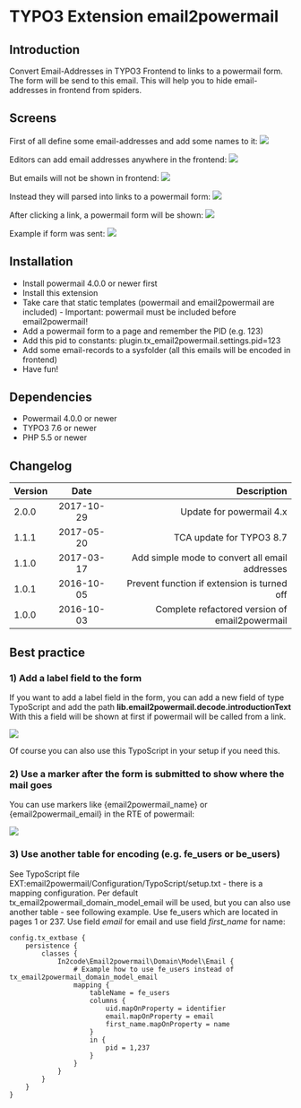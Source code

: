 # TYPO3 Extension email2powermail

## Introduction

Convert Email-Addresses in TYPO3 Frontend to links to a powermail form. The form will be send to this email.
This will help you to hide email-addresses in frontend from spiders.

## Screens

First of all define some email-addresses and add some names to it:
<img src="https://box.everhelper.me/attachment/595878/84725fb7-0b3e-4c40-b52e-29d7620777bb/262407-iWRZKXYzDd9pS5gh/screen.png" />

Editors can add email addresses anywhere in the frontend:
<img src="https://box.everhelper.me/attachment/595867/84725fb7-0b3e-4c40-b52e-29d7620777bb/262407-L1fE5LVYpJFYYmDg/screen.png" />

But emails will not be shown in frontend:
<img src="https://box.everhelper.me/attachment/595868/84725fb7-0b3e-4c40-b52e-29d7620777bb/262407-GBBva1Qs3n0sJVsm/screen.png" />

Instead they will parsed into links to a powermail form:
<img src="https://box.everhelper.me/attachment/595869/84725fb7-0b3e-4c40-b52e-29d7620777bb/262407-5vJ1ulSnfJu5Mx3W/screen.png" />

After clicking a link, a powermail form will be shown:
<img src="https://box.everhelper.me/attachment/595870/84725fb7-0b3e-4c40-b52e-29d7620777bb/262407-BKYtdeLxMs6Twkhq/screen.png" />

Example if form was sent:
<img src="https://box.everhelper.me/attachment/595871/84725fb7-0b3e-4c40-b52e-29d7620777bb/262407-NlwY3RJGnnBU4XDZ/screen.png" />

## Installation

* Install powermail 4.0.0 or newer first
* Install this extension
* Take care that static templates (powermail and email2powermail are included) - Important: powermail must be included before email2powermail!
* Add a powermail form to a page and remember the PID (e.g. 123)
* Add this pid to constants: plugin.tx_email2powermail.settings.pid=123
* Add some email-records to a sysfolder (all this emails will be encoded in frontend)
* Have fun!

## Dependencies

* Powermail 4.0.0 or newer
* TYPO3 7.6 or newer
* PHP 5.5 or newer

## Changelog

| Version    | Date       | Description                                          |
| ---------- |:----------:| ----------------------------------------------------:|
| 2.0.0      | 2017-10-29 | Update for powermail 4.x                             |
| 1.1.1      | 2017-05-20 | TCA update for TYPO3 8.7                             |
| 1.1.0      | 2017-03-17 | Add simple mode to convert all email addresses       |
| 1.0.1      | 2016-10-05 | Prevent function if extension is turned off          |
| 1.0.0      | 2016-10-03 | Complete refactored version of email2powermail       |

## Best practice

### 1) Add a label field to the form

If you want to add a label field in the form, you can add a new field of type TypoScript and add the path **lib.email2powermail.decode.introductionText**
With this a field will be shown at first if powermail will be called from a link.

<img src="https://box.everhelper.me/attachment/595880/84725fb7-0b3e-4c40-b52e-29d7620777bb/262407-hhA2gwdy361MJ8og/screen.png" />

Of course you can also use this TypoScript in your setup if you need this.

### 2) Use a marker after the form is submitted to show where the mail goes

You can use markers like {email2powermail_name} or {email2powermail_email} in the RTE of powermail:

<img src="https://box.everhelper.me/attachment/595881/84725fb7-0b3e-4c40-b52e-29d7620777bb/262407-iHWFfwAInNcHicB8/screen.png" />

### 3) Use another table for encoding (e.g. fe_users or be_users)

See TypoScript file EXT:email2powermail/Configuration/TypoScript/setup.txt - there is a mapping configuration. Per default
tx_email2powermail_domain_model_email will be used, but you can also use another table - see following example.
Use fe_users which are located in pages 1 or 237. Use field *email* for email and use field *first_name* for name:

```
config.tx_extbase {
	persistence {
		classes {
			In2code\Email2powermail\Domain\Model\Email {
				# Example how to use fe_users instead of tx_email2powermail_domain_model_email
				mapping {
					tableName = fe_users
					columns {
						uid.mapOnProperty = identifier
						email.mapOnProperty = email
						first_name.mapOnProperty = name
					}
					in {
						pid = 1,237
					}
				}
			}
		}
	}
}
```
